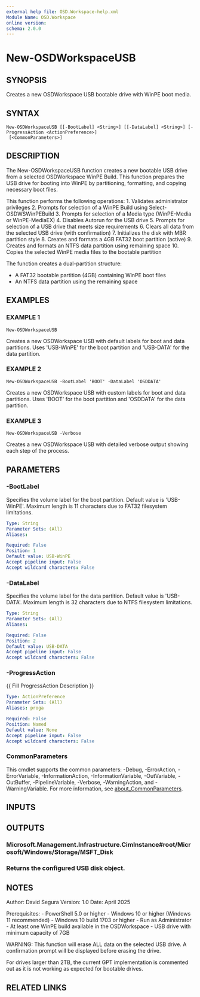 ```yaml
---
external help file: OSD.Workspace-help.xml
Module Name: OSD.Workspace
online version:
schema: 2.0.0
---
```


# New-OSDWorkspaceUSB

## SYNOPSIS
Creates a new OSDWorkspace USB bootable drive with WinPE boot media.

## SYNTAX

```
New-OSDWorkspaceUSB [[-BootLabel] <String>] [[-DataLabel] <String>] [-ProgressAction <ActionPreference>]
 [<CommonParameters>]
```

## DESCRIPTION
The New-OSDWorkspaceUSB function creates a new bootable USB drive from a selected 
OSDWorkspace WinPE Build.
This function prepares the USB drive for booting into WinPE 
by partitioning, formatting, and copying necessary boot files.

This function performs the following operations:
1.
Validates administrator privileges
2.
Prompts for selection of a WinPE Build using Select-OSDWSWinPEBuild
3.
Prompts for selection of a Media type (WinPE-Media or WinPE-MediaEX)
4.
Disables Autorun for the USB drive
5.
Prompts for selection of a USB drive that meets size requirements
6.
Clears all data from the selected USB drive (with confirmation)
7.
Initializes the disk with MBR partition style
8.
Creates and formats a 4GB FAT32 boot partition (active)
9.
Creates and formats an NTFS data partition using remaining space
10.
Copies the selected WinPE media files to the bootable partition

The function creates a dual-partition structure:
- A FAT32 bootable partition (4GB) containing WinPE boot files
- An NTFS data partition using the remaining space

## EXAMPLES

### EXAMPLE 1
```
New-OSDWorkspaceUSB
```

Creates a new OSDWorkspace USB with default labels for boot and data partitions.
Uses 'USB-WinPE' for the boot partition and 'USB-DATA' for the data partition.

### EXAMPLE 2
```
New-OSDWorkspaceUSB -BootLabel 'BOOT' -DataLabel 'OSDDATA'
```

Creates a new OSDWorkspace USB with custom labels for boot and data partitions.
Uses 'BOOT' for the boot partition and 'OSDDATA' for the data partition.

### EXAMPLE 3
```
New-OSDWorkspaceUSB -Verbose
```

Creates a new OSDWorkspace USB with detailed verbose output showing each step of the process.

## PARAMETERS

### -BootLabel
Specifies the volume label for the boot partition.
Default value is 'USB-WinPE'.
Maximum length is 11 characters due to FAT32 filesystem limitations.

```yaml
Type: String
Parameter Sets: (All)
Aliases:

Required: False
Position: 1
Default value: USB-WinPE
Accept pipeline input: False
Accept wildcard characters: False
```

### -DataLabel
Specifies the volume label for the data partition.
Default value is 'USB-DATA'.
Maximum length is 32 characters due to NTFS filesystem limitations.

```yaml
Type: String
Parameter Sets: (All)
Aliases:

Required: False
Position: 2
Default value: USB-DATA
Accept pipeline input: False
Accept wildcard characters: False
```

### -ProgressAction
{{ Fill ProgressAction Description }}

```yaml
Type: ActionPreference
Parameter Sets: (All)
Aliases: proga

Required: False
Position: Named
Default value: None
Accept pipeline input: False
Accept wildcard characters: False
```

### CommonParameters
This cmdlet supports the common parameters: -Debug, -ErrorAction, -ErrorVariable, -InformationAction, -InformationVariable, -OutVariable, -OutBuffer, -PipelineVariable, -Verbose, -WarningAction, and -WarningVariable. For more information, see [about_CommonParameters](http://go.microsoft.com/fwlink/?LinkID=113216).

## INPUTS

## OUTPUTS

### Microsoft.Management.Infrastructure.CimInstance#root/Microsoft/Windows/Storage/MSFT_Disk
### Returns the configured USB disk object.
## NOTES
Author: David Segura
Version: 1.0
Date: April 2025

Prerequisites:
    - PowerShell 5.0 or higher
    - Windows 10 or higher (Windows 11 recommended)
    - Windows 10 build 1703 or higher
    - Run as Administrator
    - At least one WinPE build available in the OSDWorkspace
    - USB drive with minimum capacity of 7GB

WARNING: This function will erase ALL data on the selected USB drive.
A confirmation prompt will be displayed before erasing the drive.

For drives larger than 2TB, the current GPT implementation is commented out
as it is not working as expected for bootable drives.

## RELATED LINKS
